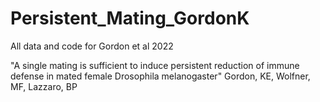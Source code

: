 # Persistent_Mating_GordonK
All data and code for Gordon et al 2022

"A single mating is sufficient to induce persistent reduction of immune defense in mated female Drosophila melanogaster"
Gordon, KE, Wolfner, MF, Lazzaro, BP
